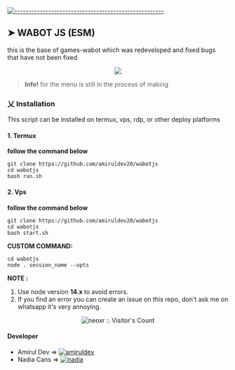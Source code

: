 [![-----------------------------------------------------](https://raw.githubusercontent.com/andreasbm/readme/master/assets/lines/colored.png)](#table-of-contents)

## ➤ WABOT JS (ESM)

this is the base of games-wabot which was redeveloped and fixed bugs that have not been fixed

<p align="center">
<img width="" src="https://img.shields.io/github/repo-size/amiruldev20/wabotjs?color=green&label=Repo%20Size&style=for-the-badge&logo=appveyor">
</p>

> **Info!** for the menu is still in the process of making

### 乂  Installation

This script can be installed on termux, vps, rdp, or other deploy platforms

#### 1. Termux

**follow the command below**

```
git clone https://github.com/amiruldev20/wabotjs
cd wabotjs
bash run.sh
```

#### 2. Vps

**follow the command below**

```
git clone https://github.com/amiruldev20/wabotjs
cd wabotjs
bash start.sh
```

**CUSTOM COMMAND:**
```
cd wabotjs
node . session_name --opts
```

**NOTE :** 

1. Use node version **14.x** to avoid errors.
2. If you find an error you can create an issue on this repo, don't ask me on whatsapp it's very annoying.

<p align="center"><img src="https://profile-counter.glitch.me/{amiruldev20}/count.svg" alt="neoxr :: Visitor's Count" /></p>

#### Developer
- Amirul Dev =>  [![amiruldev](https://img.shields.io/badge/WA-ME.svg)](https://wa.me/687852104)
- Nadia Cans => [![nadia](https://img.shields.io/badge/WA-ME.svg)](https://wa.me/6285772679192)
